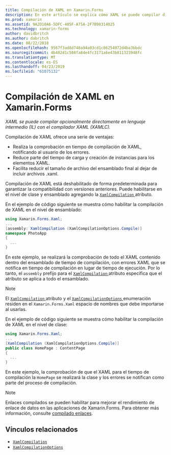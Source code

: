 ```yaml
---
title: Compilación de XAML en Xamarin.Forms
description: En este artículo se explica cómo XAML se puede compilar directamente en lenguaje intermedio (IL) con el compilador de Xamarin.Forms XAML (XAMLC).
ms.prod: xamarin
ms.assetid: 9A2D10A6-5DFC-485F-A75A-2F7B98314025
ms.technology: xamarin-forms
author: davidbritch
ms.author: dabritch
ms.date: 08/22/2018
ms.openlocfilehash: 9567f3ad8d748a94a03cd1c86254072d4ba3bbdc
ms.sourcegitcommit: 4b402d1c508fa84e4fc3171a6e43b811323948fc
ms.translationtype: MT
ms.contentlocale: es-ES
ms.lasthandoff: 04/23/2019
ms.locfileid: "61075132"
---
```

# <a name="xaml-compilation-in-xamarinforms"></a>Compilación de XAML en Xamarin.Forms

_XAML se puede compilar opcionalmente directamente en lenguaje intermedio (IL) con el compilador XAML (XAMLC)._

Compilación de XAML ofrece una serie de ventajas:

- Realiza la comprobación en tiempo de compilación de XAML, notificando al usuario de los errores.
- Reduce parte del tiempo de carga y creación de instancias para los elementos XAML.
- Facilita reducir el tamaño de archivo del ensamblado final al dejar de incluir archivos .xaml.

Compilación de XAML está deshabilitado de forma predeterminada para garantizar la compatibilidad con versiones anteriores. Puede habilitarse en el nivel de clase y ensamblado agregando la [ `XamlCompilation` ](xref:Xamarin.Forms.Xaml.XamlCompilationAttribute) atributo.

En el ejemplo de código siguiente se muestra cómo habilitar la compilación de XAML en el nivel de ensamblado:

```csharp
using Xamarin.Forms.Xaml;
...
[assembly: XamlCompilation (XamlCompilationOptions.Compile)]
namespace PhotoApp
{
  ...
}
```

En este ejemplo, se realizará la comprobación de todo el XAML contenido dentro del ensamblado de tiempo de compilación, con errores XAML que se notifica en tiempo de compilación en lugar de tiempo de ejecución. Por lo tanto, el `assembly` prefijo para el [ `XamlCompilation` ](xref:Xamarin.Forms.Xaml.XamlCompilationAttribute) atributo especifica que el atributo se aplica a todo el ensamblado.

> [!NOTE]
> El [ `XamlCompilation` ](xref:Xamarin.Forms.Xaml.XamlCompilationAttribute) atributo y el [ `XamlCompilationOptions` ](xref:Xamarin.Forms.Xaml.XamlCompilationOptions) enumeración residen en el `Xamarin.Forms.Xaml` espacio de nombres que debe importarse al usarlas.

En el ejemplo de código siguiente se muestra cómo habilitar la compilación de XAML en el nivel de clase:

```csharp
using Xamarin.Forms.Xaml;
...
[XamlCompilation (XamlCompilationOptions.Compile)]
public class HomePage : ContentPage
{
  ...
}
```

En este ejemplo, la comprobación de que el XAML para el tiempo de compilación la `HomePage` se realizará la clase y los errores se notifican como parte del proceso de compilación.

> [!NOTE]
> Enlaces compilados se pueden habilitar para mejorar el rendimiento de enlace de datos en las aplicaciones de Xamarin.Forms. Para obtener más información, consulte [compilado enlaces](~/xamarin-forms/app-fundamentals/data-binding/compiled-bindings.md).

## <a name="related-links"></a>Vínculos relacionados

- [`XamlCompilation`](xref:Xamarin.Forms.Xaml.XamlCompilationAttribute)
- [`XamlCompilationOptions`](xref:Xamarin.Forms.Xaml.XamlCompilationOptions)
